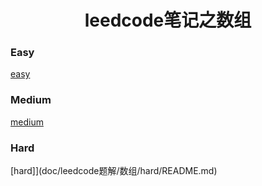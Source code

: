 <h1 align="center">leedcode笔记之数组</h1>

<p id="easy"></p>

### Easy

[easy](doc/leedcode题解/数组/easy/README.md)


<p id="medium"></p>


###  Medium 

[medium](doc/leedcode题解/数组/medium/README.md)


<p id="hard"></p>

### Hard

[hard]](doc/leedcode题解/数组/hard/README.md)




